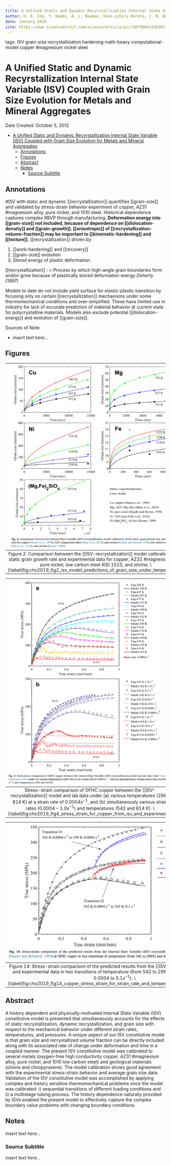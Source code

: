 ```yaml
---
title: A Unified Static and Dynamic Recyrstallization Internal State Variable (ISV) Coupled with Grain Size Evolution for Metals and Mineral Aggregates
author: H. E. Cho, Y. Hammi, A. L. Bowman, Shun-ichiro Karato, J. R. Baumgardner, M. F. Horstemeyer
date: January 2019
site: https://www.sciencedirect.com/science/article/pii/S0749641918303139
---
```

tags: ISV grain-size recrystallization hardening math-heavy computational-model copper #magnesium nickel steel
<script type="text/javascript"
        src="https://cdnjs.cloudflare.com/ajax/libs/mathjax/2.7.0/MathJax.js?config=TeX-AMS_CHTML">
</script>
<script type="text/x-mathjax-config">
	MathJax.Ajax.config.path["Extra"] = "https://jmanthony3.github.io/Codes/MathJax/extensions/TeX",
	MathJax.Hub.Config({
		TeX: {
			equationNumbers: {
				autoNumber: "AMS"
			},
			extensions: [
				"[Extra]/Taylor.js",
				"[Extra]/NumericalMethods.js"
			]
		},
		tex2jax: {
			inlineMath: [["$", "$"], ["\\(", "\\)"]],
			blockMath: [["$$", "$$"], ["\\[", "\\]"]],
		},
});
</script>
<!-- %%%%%%%% Document Metadata %%%%%%%% -->
# A Unified Static and Dynamic Recyrstallization Internal State Variable (ISV) Coupled with Grain Size Evolution for Metals and Mineral Aggregates

Date Created: October 5, 2012

- [A Unified Static and Dynamic Recyrstallization Internal State Variable (ISV) Coupled with Grain Size Evolution for Metals and Mineral Aggregates](#a-unified-static-and-dynamic-recyrstallization-internal-state-variable-isv-coupled-with-grain-size-evolution-for-metals-and-mineral-aggregates)
	- [Annotations](#annotations)
	- [Figures](#figures)
	- [Abstract](#abstract)
	- [Notes](#notes)
		- [Source Subtitle](#source-subtitle)
<!-- %%%%%%%%%%%%%%%%%%%%%%%%%%%%%% -->





<!-- START WRITING BELOW -->





<!-- %%%%%%%%%%%%%%%%%%%%%%%%%%%%%% -->
## Annotations
#ISV with static and dynamic [[recrystallization]] quantifies [[grain-size]] and validated by stress-strain behavior experiment of copper, AZ31 #magnesium alloy, pure nickel, and 1010 steel. Historical dependence captures complex #BVP through manufacturing. **Deformation energy into [[grain-size]] not included, because of dependence on [[dislocation-density]] and [[grain-growth]]. [[anisotropic]] of [[recrystallization-volume-fraction]] may be important to [[kinematic-hardening]] and [[texture]].** [[recrystallization]] driven by:
1. [[work-hardening]] and [[recovery]]
2. [[grain-size]] evolution
3. Stored energy of plastic deformation.

[[recrystallization]]
: > Process by which high-angle grain boundaries form and/or grow because of plastically stored deformation energy <cite> Doherty (1997)

Models to date do not include yield surface for elastic-plastic transition by focusing only on certain [[recrystallization]] mechanisms under some thermomechanical conditions and over-simplified. These have limited use in industry for lack of accurate prediction of material behavior at current state for polycrystalline materials. Models also exclude potential [[dislocation-energy]] and evolution of [[grain-size]].

Sources of Note:
- *insert text here$\dots$*

## Figures
| ![](../../../attachments/choAUnifiedStaticDynamicRecrystallization2019/cho2019_fig2_isv_model_predictions_of_grain_size_under_temperature_211005_154704_EST.png) |
|:--:|
| Figure 2: Comparison between the [[ISV-recrystallization]] model calibration of the static grain growth rate and experimental data for copper, AZ31 #magnesium alloy, pure nickel, low carbon steel AISI 1010, and olivine. \\(\label{fig:cho2019_fig2_isv_model_predictions_of_grain_size_under_temperature}\\) |

| ![](../../../attachments/choAUnifiedStaticDynamicRecrystallization2019/cho2019_fig4_stress_strain_for_copper_from_isv_and_experiment_211005_155158_EST.png) |
|:--:|
| Stress-strain comparison of OFHC copper between the [[ISV-recrystallization]] model and lab data under (a) various temperatures (298-814 K) at a strain rate of $0.0004s^{-1}$, and (b) simultaneously various strain rates ($0.0004-1.0 s^{-1}$) and temperatures (542 and 814 K). \\(\label{fig:cho2019_fig4_stress_strain_for_copper_from_isv_and_experiment}\\) |

| ![](../../../attachments/choAUnifiedStaticDynamicRecrystallization2019/cho2019_fig14_copper_stress_strain_for_strain_rate_and_temperature_isv_to_experiment_211005_155603_EST.png) |
|:--:|
| Figure 14: Stress-strain comparison of the predicted results from the [[ISV-recrystallization]] model and experimental data in two transitions of temperature (from 542 to 298 K) and strain rate (from $0.0004$ to $0.1 s^{-1}$). \\(\label{fig:cho2019_fig14_copper_stress_strain_for_strain_rate_and_temperature_isv_to_experiment}\\) |

## Abstract
A history dependent and physically-motivated Internal State Variable (ISV) constitutive model is presented that simultaneously accounts for the effects of static recrystallization, dynamic recrystallization, and grain size with respect to the mechanical behavior under different strain rates, temperatures, and pressures. A unique aspect of our ISV constitutive model is that grain size and recrystallized volume fraction can be directly included along with its associated rate of change under deformation and time in a coupled manner. The present ISV constitutive model was calibrated to several metals (oxygen-free high conductivity copper, AZ31 #magnesium alloy, pure nickel, and 1010 low carbon steel) and geological materials (olivine and clinopyroxene). The model calibration shows good agreement with the experimental stress-strain behavior and average grain size data. Validation of the ISV constitutive model was accomplished by applying complex and history sensitive thermomechanical problems once the model was calibrated: i) sequential transitions of different loading conditions and ii) a multistage tubing process. The history dependence naturally provided by ISVs enabled the present model to effectively capture the complex boundary value problems with changing boundary conditions.

## Notes
*insert text here$\dots$*
### Source Subtitle
*insert text here$\dots$*
<!-- %%%%%%%%%%%%%%%%%%%%%%%%%%%%%% -->





<!-- %%%%%%%% End Document %%%%%%%% -->